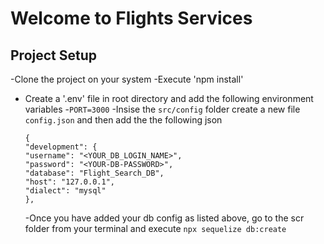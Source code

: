 # Welcome to Flights Services

## Project Setup

-Clone the project on your system
-Execute 'npm install'

- Create a '.env' file in root directory and add the following environment variables -`PORT=3000`
  -Insise the `src/config` folder create a new file `config.json` and then add the the following json
  ```
  {
  "development": {
  "username": "<YOUR_DB_LOGIN_NAME>",
  "password": "<YOUR-DB-PASSWORD>",
  "database": "Flight_Search_DB",
  "host": "127.0.0.1",
  "dialect": "mysql"
  },
  ```
  -Once you have added your db config as listed above, go to the scr folder from your terminal and execute `npx sequelize db:create`
